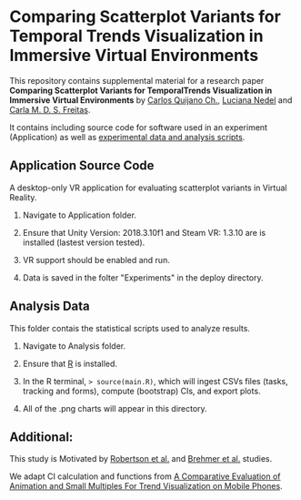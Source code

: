 # Comparing Scatterplot Variants for Temporal Trends Visualization in Immersive Virtual Environments

This repository contains supplemental material for a research paper **Comparing Scatterplot Variants for TemporalTrends Visualization in Immersive Virtual Environments** by [Carlos Quijano Ch.](mailto:cquijanochavez@gmail.com), [Luciana Nedel](mailto:nedel@inf.ufrgs.br) and [Carla M. D. S. Freitas](mailto:carla@inf.ufrgs.br). 

It contains including source code for software used in an experiment (Application) as well as [experimental data and analysis scripts](Analysis).

## Application Source Code

A desktop-only VR application for evaluating scatterplot variants in Virtual Reality.

1. Navigate to Application folder.

2. Ensure that Unity Version: 2018.3.10f1 and Steam VR: 1.3.10 are is installed (lastest version tested).

3. VR support should be enabled and run.

4. Data is saved in the folter "Experiments" in the deploy directory.

## Analysis Data

This folder contais the statistical scripts used to analyze results.

1. Navigate to Analysis folder.

2. Ensure that [R](https://www.r-project.org/) is installed.

3. In the R terminal, `> source(main.R)`, which will ingest CSVs files (tasks, tracking and forms), compute (bootstrap) CIs, and export plots.

4. All of the .png charts will appear in this directory.

## Additional:

This study is Motivated by [Robertson et al.](http://dx.doi.org/10.1109/TVCG.2008.125) and [Brehmer et al.](https://dx.doi.org/10.1109/TVCG.2019.2934397) studies.

We adapt CI calculation and functions from [A Comparative Evaluation of Animation and Small Multiples For Trend Visualization on Mobile Phones](https://github.com/microsoft/MobileTrendVis/).

